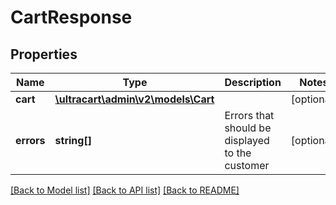 # CartResponse

## Properties
Name | Type | Description | Notes
------------ | ------------- | ------------- | -------------
**cart** | [**\ultracart\admin\v2\models\Cart**](Cart.md) |  | [optional] 
**errors** | **string[]** | Errors that should be displayed to the customer | [optional] 

[[Back to Model list]](../README.md#documentation-for-models) [[Back to API list]](../README.md#documentation-for-api-endpoints) [[Back to README]](../README.md)


